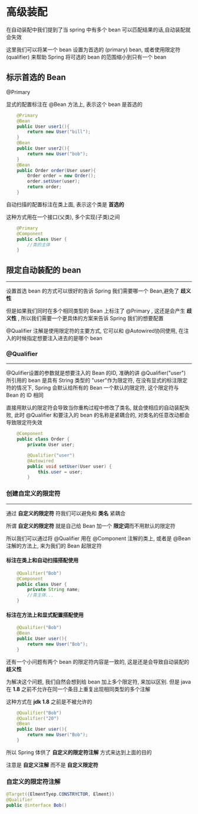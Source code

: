 # 高级装配
在自动装配中我们提到了当 spring 中有多个 bean 可以匹配结果的话,自动装配就会失效

这里我们可以将某一个 bean 设置为首选的 (primary) bean, 
或者使用限定符 (qualifier) 来帮助 Spring 将可选的 bean 的范围缩小到只有一个 bean
## 标示首选的 Bean

@Primary

显式的配置标注在 @Bean 方法上, 表示这个 bean 是首选的
```java
    @Primary
    @Bean
    public User user1(){
        return new User("bill");
    }
    @Bean
    public User user2(){
        return new User("bob");
    }
    @Bean
    public Order order(User user){
        Order order = new Order();
        order.setUser(user);
        return order;
    }
```

自动扫描的配置标注在类上面, 表示这个类是 **首选的**

这种方式用在一个接口(父类), 多个实现(子类)之间
```java
    @Primary
    @Component
    public class User {
        //类的主体
    }
```

## 限定自动装配的 bean
----

设置首选 bean 的方式可以很好的告诉 Spring 我们需要哪一个 Bean,避免了 **歧义性**

但是如果我们同时在多个相同类型的 Bean 上标注了 @Primary ,
这还是会产生 **歧义性** , 所以我们需要一个更具体的方案来告诉 Spring 我们的想要配置

@Qualifier 注解是使用限定符的主要方式, 它可以和 @Autowired协同使用, 
在注入的时候指定想要注入进去的是哪个 bean

### @Qualifier
----

@Qulifier设置的参数就是想要注入的 Bean 的ID, 
准确的讲 @Qualifier("user") 所引用的 bean 是具有 String 类型的 "user"作为限定符, 
在没有显式的标注限定符的情况下, 
Spring 会默认给所有的 Bean 一个默认的限定符, 这个限定符与 Bean 的 ID 相同

直接用默认的限定符会导致当你重构过程中修改了类名, 就会使相应的自动装配失败, 
此时 @Qualifier 和要注入的 bean 的名称是紧耦合的, 对类名的任意改动都会导致限定符失效

```java
    @Component
    public class Order {
        private User user;

        @Qualifier("user")
        @Autowired
        public void setUser(User user) {
            this.user = user;
        }
```
### 创建自定义的限定符
---------
通过 **自定义的限定符** 符我们可以避免和 **类名** 紧耦合

所谓 **自定义的限定符** 就是自己给 Bean 加一个 **限定词**而不用默认的限定符

所以我们可以通过将 @Qualifier 用在 @Component 注解的类上, 
或者是 @Bean 注解的方法上, 来为我们的 Bean 起限定符

#### 标注在类上和自动扫描搭配使用
```java
    @Qualifier("Bob")
    @Component
    public class User {
        private String name;
        //类主体...
    }
```
#### 标注在方法上和显式配置搭配使用
```java
    @Qualifier("Bob")
    @Bean
    public User user(){
        return new User("Bob");
    }
```

还有一个小问题有两个 bean 的限定符内容是一致的, 
这是还是会导致自动装配的 **歧义性**

为解决这个问题, 我们自然会想到给 bean 加上多个限定符, 来加以区别.
但是 java 在 **1.8** 之前不允许在同一个条目上重复出现相同类型的多个注解

这种方式在 **jdk 1.8** 之前是不被允许的
```java
    @Qualifier("Bob")
    @Qualifier("20")
    @Bean
    public User user(){
        return new User("Bob");
    }
```

所以 Spring 体供了 **自定义的限定符注解** 方式来达到上面的目的

注意是 **自定义注解** 而不是 **自定义限定符**

### 自定义的限定符注解
```java
@Target({ElmentTyep.CONSTRYCTOR, Elment})
@Qualifier
public @interface Bob()
```
